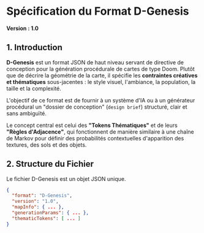 # Spécification du Format D-Genesis

**Version : 1.0**

## 1. Introduction

**D-Genesis** est un format JSON de haut niveau servant de directive de conception pour la génération procédurale de cartes de type Doom. Plutôt que de décrire la géométrie de la carte, il spécifie les **contraintes créatives et thématiques** sous-jacentes : le style visuel, l'ambiance, la population, la taille et la complexité.

L'objectif de ce format est de fournir à un système d'IA ou à un générateur procédural un "dossier de conception" (`design brief`) structuré, clair et sans ambiguïté.

Le concept central est celui des **"Tokens Thématiques"** et de leurs **"Règles d'Adjacence"**, qui fonctionnent de manière similaire à une chaîne de Markov pour définir des probabilités contextuelles d'apparition des textures, des sols et des objets.

## 2. Structure du Fichier

Le fichier D-Genesis est un objet JSON unique.

```json
{
  "format": "D-Genesis",
  "version": "1.0",
  "mapInfo": { ... },
  "generationParams": { ... },
  "thematicTokens": [ ... ]
}